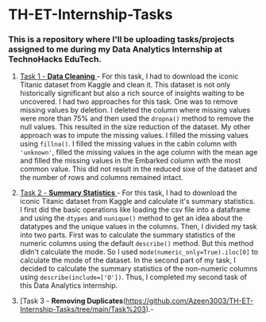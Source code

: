 # TH-ET-Internship-Tasks
### This is a repository where I'll be uploading tasks/projects assigned to me during my Data Analytics Internship at TechnoHacks EduTech.

1. [Task 1 - **Data Cleaning** ](https://github.com/Azeen3003/TH-ET-Internship-Tasks/tree/main/Task%201)- For this task, I had to download the iconic Titanic dataset from Kaggle and clean it. This dataset is not only historically significant but also a rich source of insights waiting to be uncovered. I had two approaches for this task. One was to remove missing values by deletion. I deleted the column where missing values were more than 75% and then used the `dropna()`
 method to remove the null values. This resulted in the size reduction of the dataset. My other approach was to impute the missing values. I filled the missing values using `fillna()`. I filled the missing values in the cabin column with `'unknown'`, filled the missing values in the age column with the mean age and filled the missing values in the Embarked column with the most common value. This did not result in the reduced sixe of the dataset and the number of rows and columns remained intact.

2. [Task 2 - **Summary Statistics** ](https://github.com/Azeen3003/TH-ET-Internship-Tasks/tree/main/Task%202)- For this task, I had to download the iconic Titanic dataset from Kaggle and calculate it's summary statistics. I first did the basic operations like loading the csv file into a dataframe and using the `dtypes` and `nunique()` method to get an idea about the datatypes and the unique values in the columns. Then, I divided my task into two parts. First was to calculate the summary statistics of the numeric columns using the default `describe()` method. But this method didn't calculate the mode. So I used `mode(numeric_only=True).iloc[0]` to calculate the mode of the dataset. In the second part of my task, I decided to calculate the summary statistics of the non-numeric columns using `describe(include=['O'])`. Thus, I completed my second task of this Data Analytics internship.

3. [Task 3 - **Removing Duplicates**(https://github.com/Azeen3003/TH-ET-Internship-Tasks/tree/main/Task%203).- 
   
